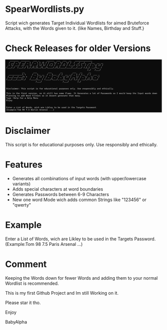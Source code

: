 # SpearWordlists.py
Script wich generates Target Individual Wordlists for aimed Bruteforce Attacks, with the Words given to it. (like Names, Birthday and Stuff.}

# Check Releases for older Versions
![Screenshot](Screenshot.png)
# Disclaimer
This script is for educational purposes only. Use responsibly and ethically.

# Features
- Generates all combinations of input words (with upper/lowercase variants)
- Adds special characters at word boundaries
- Generates Passwords between 6-9 Characters
- New one word Mode wich adds common Strings like "123456" or "qwerty"

# Example
Enter a List of Words, wich are Likley to be used in the Targets Password.
(Example:Tom 98 7.5 Paris Arsenal ...)

# Comment
Keeping the Words down for fewer Words and adding them to your normal Wordlist is recommended.

This is my first Github Project and Im still Working on it. 

Please star it tho.

Enjoy

BabyAlpha



